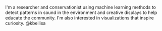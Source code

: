 I'm a researcher and conservationist using machine learning methods to detect patterns in sound in the environment and creative displays to help educate the community. I'm also interested in visualizations that inspire curiosity. @kbellisa

<!---
kbellisa/kbellisa is a ✨ special ✨ repository because its `README.md` (this file) appears on your GitHub profile.
You can click the Preview link to take a look at your changes.
--->
